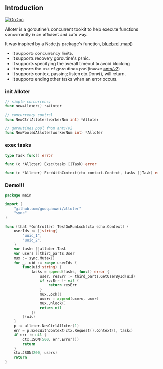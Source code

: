 ## Introduction

[![GoDoc](https://godoc.org/github.com/ITcathyh/alloter?status.svg)](https://godoc.org/github.com/guoquanwei/alloter)

Alloter is a goroutine's concurrent toolkit to help execute functions concurrently in an efficient and safe way.

It was inspired by a Node.js package's function, [bluebird](https://npmjs.com/package/bluebird) .map()

* It supports concurrency limits.
* It supports recovery goroutine's panic.
* It supports specifying the overall timeout to avoid blocking.
* It supports the use of goroutines pool(invoke [ants/v2](https://github.com/panjf2000/ants)).
* It supports context passing; listen ctx.Done(), will return.
* It supports ending other tasks when an error occurs.

### init Alloter
```go
// simple concurrency
func NewAlloter() *Alloter

// concurrency control
func NewCtrlAlloter(workerNum int) *Alloter

// goroutines pool from ants/v2
func NewPooledAlloter(workerNum int) *Alloter

```

### exec tasks
```go
type Task func() error

func (c *Alloter) Exec(tasks []Task) error

func (c *Alloter) ExecWithContext(ctx context.Context, tasks []Task) error

```


### Demo!!!

```go
package main

import (
	"github.com/guoquanwei/alloter"
	"sync"
)

func (that *Controller) TestGoRunLock(ctx echo.Context) {
	userIds := []string{
		"uuid_1",
		"uuid_2",
	}
	var tasks []alloter.Task
	var users []third_parts.User
	mux := sync.Mutex{}
	for _, uid := range userIds {
		func(uid string) {
			tasks = append(tasks, func() error {
				user, resErr := third_parts.GetUserById(uid)
				if resErr != nil {
					return resErr
				}
				mux.Lock()
				users = append(users, user)
				mux.Unlock()
				return nil
			})
		}(uid)
	}
	p := alloter.NewCtrlAlloter(1)
	err = p.ExecWithContext(ctx.Request().Context(), tasks)
	if err != nil {
		ctx.JSON(500, err.Error())
		return
	}
	ctx.JSON(200, users)
	return
}

```